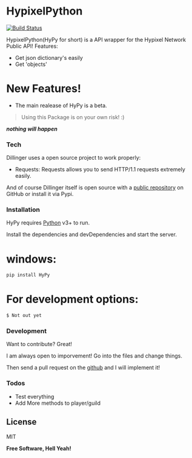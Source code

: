 # HypixelPython

[![Build Status](https://travis-ci.org/joemccann/dillinger.svg?branch=master)](https://github.com/007Whitetiger/HypixelPython)

HypixelPython(HyPy for short) is a API wrapper for the Hypixel Network Public API!
Features:
 - Get json dictionary's easily
 - Get 'objects'

# New Features!

  - The main realease of HyPy is a beta. 

> Using this Package is on your own risk! :)

***nothing will happen***

### Tech

Dillinger uses a open source project to work properly:

* Requests: Requests allows you to send HTTP/1.1 requests extremely easily.

And of course Dillinger itself is open source with a [public repository](https://github.com/007Whitetiger/HyPy)
 on GitHub or install it via Pypi.

### Installation

HyPy requires [Python](https://www.python.org/) v3+ to run.

Install the dependencies and devDependencies and start the server.

# windows:

```sh
pip install HyPy
```

# For development options:

```sh
$ Not out yet
```

### Development

Want to contribute? Great!

I am always open to imporvement! Go into the files and change things.

Then send a pull request on the [github](https://github.com/007Whitetiger/HyPy) and I will implement it!


### Todos

 - Test everything
 - Add More methods to player/guild

License
----

MIT


**Free Software, Hell Yeah!**
